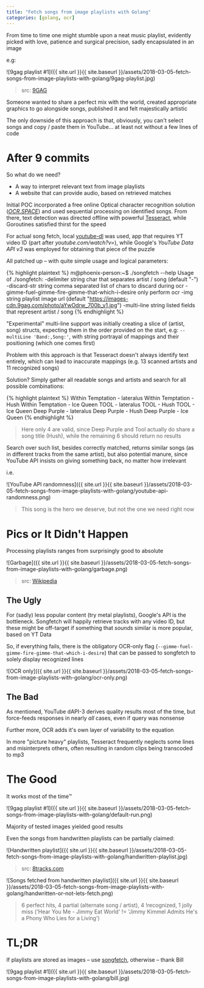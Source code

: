 ```yaml
---
title: "Fetch songs from image playlists with Golang"
categories: [golang, ocr]
---
```


From time to time one might stumble upon a neat music playlist, evidently
picked with love, patience and surgical precision, sadly encapsulated in an
image

e.g:

![9gag playlist #1]({{ site.url }}{{ site.baseurl }}/assets/2018-03-05-fetch-songs-from-image-playlists-with-golang/9gag-playlist.jpg)
> src: [9GAG](https://9gag.com/gag/aYwOdrw/i-saw-this-post-and-now-we-have-the-most-diverse-playlist-on-the-net)

Someone wanted to share a perfect mix with the world, created appropriate
graphics to go alongside songs, published it and felt majestically artistic

The only downside of this approach is that, obviously, you can't select songs
and copy / paste them in YouTube... at least not without a few lines of code


# After 9 commits

So what do we need?

* A way to interpret relevant text from image playlists
* A website that can provide audio, based on retrieved matches

Initial POC incorporated a free online Optical character recognition solution
([_OCR.SPACE_](https://ocr.space/)) and used sequential processing on
identified songs. From there, text detection was directed offline with
powerful [Tesseract](https://en.wikipedia.org/wiki/Tesseract_(software)),
while Goroutines satisfied thirst for the speed

For actual song fetch, local [youtube-dl](https://rg3.github.com/youtube-dl/)
was used, app that requires YT video ID (part after _youtube.com/watch?v=_),
while Google's _YouTube Data API v3_ was employed for obtaining that piece of
the puzzle

All patched up – with quite simple usage and logical parameters:

{% highlight plaintext %}
m@phoenix-person:~$ ./songfetch --help
Usage of ./songfetch:
  -delimiter string
        char that separates artist / song (default "-")
  -discard-str string
        comma separated list of chars to discard during ocr
  -gimme-fuel-gimme-fire-gimme-that-which-i-desire
        only perform ocr
  -img string
        playlist image url (default "https://images-cdn.9gag.com/photo/aYwOdrw_700b_v1.jpg")
  -multi-line string
        listed fields that represent artist / song
{% endhighlight %}

"Experimental" multi-line support was initially creating a slice of (artist,
song) structs, expecting them in the order provided on the start, e.g:
`--multiLine 'Band:,Song:'`, with string portrayal of mappings and their
positioning (which one comes first)

Problem with this approach is that Tesseract doesn't always identify text
entirely, which can lead to inaccurate mappings (e.g. 13 scanned artists and
11 recognized songs)

Solution? Simply gather all readable songs and artists and search for all
possible combinations:

{% highlight plaintext %}
Within Temptation - lateralus
Within Temptation - Hush
Within Temptation - Ice Queen
             TOOL - lateralus
             TOOL - Hush
             TOOL - Ice Queen
      Deep Purple - lateralus
      Deep Purple - Hush
      Deep Purple - Ice Queen
{% endhighlight %}
> Here only 4 are valid, since Deep Purple and Tool actually do share a song
title (Hush), while the remaining 6 should return no results

Search over such list, besides correctly matched, returns similar songs
(as in different tracks from the same artist), but also potential manure,
since YouTube API insists on giving something back, no matter how irrelevant

i.e.

![YouTube API randomness]({{ site.url }}{{ site.baseurl }}/assets/2018-03-05-fetch-songs-from-image-playlists-with-golang/youtube-api-randomness.png)
> This song is the hero we deserve, but not the one we need right now


# Pics or It Didn't Happen

Processing playlists ranges from surprisingly good to absolute

![Garbage]({{ site.url }}{{ site.baseurl }}/assets/2018-03-05-fetch-songs-from-image-playlists-with-golang/garbage.png)
> src: [Wikipedia](https://en.wikipedia.org/wiki/Garbage_(band))


## The Ugly

For (sadly) less popular content (try metal playlists), Google's API is the
bottleneck. Songfetch will happily retrieve tracks with any video ID, but these
might be off-target if something that _sounds_ similar is more popular, based
on YT Data

So, if everything fails, there is the obligatory OCR-only flag
(`--gimme-fuel-gimme-fire-gimme-that-which-i-desire`) that can be
passed to songfetch to solely display recognized lines

![OCR only]({{ site.url }}{{ site.baseurl }}/assets/2018-03-05-fetch-songs-from-image-playlists-with-golang/ocr-only.png)


## The Bad

As mentioned, YouTube dAPI-3 derives quality results most of the time, but
force-feeds responses in nearly _all_ cases, even if query was nonsense

Further more, OCR adds it's own layer of variability to the equation

In more "picture heavy" playlists, Tesseract frequently neglects
some lines and misinterprets others, often resulting in random clips being
transcoded to mp3


# The Good

It works most of the time™

![9gag playlist #1]({{ site.url }}{{ site.baseurl }}/assets/2018-03-05-fetch-songs-from-image-playlists-with-golang/default-run.png)

Majority of tested images yielded good results

Even the songs from handwritten playlists can be partially claimed:

![Handwritten playlist]({{ site.url }}{{ site.baseurl }}/assets/2018-03-05-fetch-songs-from-image-playlists-with-golang/handwritten-playlist.jpg)
> src: [8tracks.com](https://8tracks.com/newycrks/sad-songs-for-a-sad-day)

![Songs fetched from handwritten playlist]({{ site.url }}{{ site.baseurl }}/assets/2018-03-05-fetch-songs-from-image-playlists-with-golang/handwritten-or-not-lets-fetch.png)
> 6 perfect hits, 4 partial (alternate song / artist), 4 !recognized, 1 jolly miss ('Hear You Me - Jimmy Eat World' != 'Jimmy Kimmel Admits He's a Phony Who Lies for a Living')


# TL;DR

If playlists are stored as images – use [songfetch](https://github.com/ushtipak/songfetch), otherwise – thank Bill

![9gag playlist #1]({{ site.url }}{{ site.baseurl }}/assets/2018-03-05-fetch-songs-from-image-playlists-with-golang/bill.jpg)
